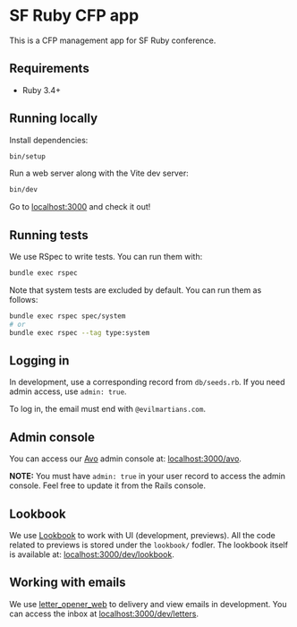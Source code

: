 # SF Ruby CFP app

This is a CFP management app for SF Ruby conference.

## Requirements

- Ruby 3.4+

## Running locally

Install dependencies:

```sh
bin/setup
```

Run a web server along with the Vite dev server:

```sh
bin/dev
```

Go to [localhost:3000](http://localhost:3000) and check it out!

## Running tests

We use RSpec to write tests. You can run them with:

```sh
bundle exec rspec
```

Note that system tests are excluded by default. You can run them as follows:

```sh
bundle exec rspec spec/system
# or
bundle exec rspec --tag type:system
```

## Logging in

In development, use a corresponding record from `db/seeds.rb`. If you need admin access, use `admin: true`.

To log in, the email must end with `@evilmartians.com`.

## Admin console

You can access our [Avo](https://avohq.io) admin console at: [localhost:3000/avo](http://localhost:3000/avo).

**NOTE:** You must have `admin: true` in your user record to access the admin console. Feel free to update it from the Rails console.

## Lookbook

We use [Lookbook](https://lookbook.build) to work with UI (development, previews). All the code related to previews is stored under the `lookbook/` fodler. The lookbook itself is available at: [localhost:3000/dev/lookbook](http://localhost:3000/dev/lookbook).

## Working with emails

We use [letter_opener_web](https://github.com/fgrehm/letter_opener_web) to delivery and view emails in development. You can access the inbox at [localhost:3000/dev/letters](http://localhost:3000/dev/letters).
